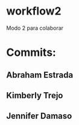 # workflow2
Modo  2 para colaborar

# Commits:

## Abraham Estrada

## Kimberly Trejo

## Jennifer Damaso